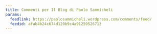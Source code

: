 ```yaml
---
title: Commenti per Il Blog di Paolo Sammicheli
params:
  feedlink: https://paolosammicheli.wordpress.com/comments/feed/
  feedid: afab4b24c674d120b9c4a91259526713
---
```

